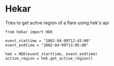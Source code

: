 # Hekar
Tries to get active region of a flare using hek's api

```
from hekar import HEK

event_stattime = "2002-04-09T12:45:00"
event_endtime = "2002-04-09T13:05:00"

hek = HEK(event_starttime, event_endtime)
active_region = hek.get_active_region()
```
